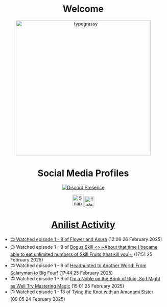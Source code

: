 <div align="center">

# Welcome
<a href="https://github.com/kawarimidoll/typograssy">
    <img alt="typograssy" src="https://typograssy.deno.dev/api?text=%E3%82%88%E3%81%86%E3%81%93%E3%81%9D%E3%81%BF%E3%81%AA%E3%81%95%E3%82%93%20-%20Sheby--&&l0=none&l1=82d9d0&l2=027353&l3=038c4c&l4=01402e&bg=none&frame=none&speed=100&comment=" width="421.99">
</a>

</div>

<div align="center">

# Social Media Profiles

[![Discord Presence](https://lanyard.cnrad.dev/api/612532963938271232)](https://discord.com/users/612532963938271232)


<a href="https://www.snapchat.com/add/a.sheby" title="Snapchat Profile">
    <img src="https://www.freepnglogos.com/uploads/snapchat-logo-png-0.png" width="35" alt="Snapchat Logo" />


<a href="https://t.me/ASheby" title="Telegram Profile">
    <img src="https://www.freepnglogos.com/uploads/telegram-logo-png-0.png" width="30" alt="Telegram Logo" />


</div>

<div align="center">

# Anilist Activity

</div>

<!-- ANILIST_ACTIVITY:start -->

-   📺 Watched episode 1 - 8 of [Flower and Asura](https://anilist.co/anime/178022) (12:06 26 February 2025)
-   📺 Watched episode 1 - 9 of [Bogus Skill <<Fruitmaster>> ~About that time I became able to eat unlimited numbers of Skill Fruits (that kill you)~](https://anilist.co/anime/178100) (17:51 25 February 2025)
-   📺 Watched episode 1 - 9 of [Headhunted to Another World: From Salaryman to Big Four!](https://anilist.co/anime/179689) (17:44 25 February 2025)
-   📺 Watched episode 1 - 9 of [I’m a Noble on the Brink of Ruin, So I Might as Well Try Mastering Magic](https://anilist.co/anime/176063) (15:01 25 February 2025)
-   📺 Watched episode 1 - 13 of [Tying the Knot with an Amagami Sister](https://anilist.co/anime/164172) (09:05 24 February 2025)

<!-- ANILIST_ACTIVITY:end -->
